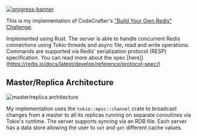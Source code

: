 [![progress-banner](https://backend.codecrafters.io/progress/redis/c8e803e0-7f95-44cf-97dd-591e9f6c1118)](https://app.codecrafters.io/users/codecrafters-bot?r=2qF)

This is my implementation of CodeCrafter's
["Build Your Own Redis" Challenge](https://app.codecrafters.io/courses/redis/introduction).

Implemented using Rust. The server is able to handle concurrent Redis connections using Tokio threads and async file, read and write operations. Commands are supported via Redis' serialization protocol (RESP) specification. You can read more about the spec [here])(https://redis.io/docs/latest/develop/reference/protocol-spec/)

## Master/Replica Architecture
![master/replica architecture](https://miro.medium.com/v2/resize:fit:1062/1*LkgG8SiU3pbeslElStmY9w.png)

My implementation uses the `tokio::mpsc::channel` crate to broadcast changes from a master to all its replicas running on separate coroutines via Tokio's runtime. The server supports syncing via an RDB file. Each server has a data store allowing the user to `set` and `get` different cache values.
